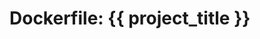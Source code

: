 <link rel="stylesheet" href="https://gitlab.com/megabyte-labs/assets/-/raw/master/css/buttons.css">
<h1>Dockerfile: {{ project_title }}</h1>
